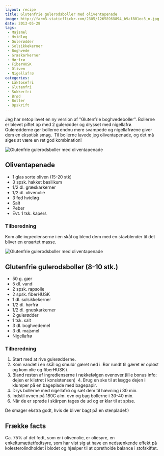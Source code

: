 ```yaml
---
layout: recipe
title: Glutenfrie gulerodsboller med oliventapenade
image: http://farm3.staticflickr.com/2805/12658968894_b9af801ec3_n.jpg
date: 2013-05-28
tags:
 - Majsmel
 - Hvidløg
 - Gulerødder
 - Solsikkekerner
 - Boghvede
 - Græskarkerner
 - Hørfrø
 - FiberHUSK
 - Oliven
 - Nigellafrø
categories:
 - Laktosefri
 - Glutenfri
 - Sukkerfri
 - Brød 
 - Boller
 - Opskrift
---
```


Jeg har netop lavet en ny version af "Glutenfrie boghvedeboller". Bollerne er
blevet piftet op med 2 gulerødder og drysset med nigellafrø. Gulerødderne gør
bollerne endnu mere svampede og nigellafrøene giver dem en eksotisk smag. 
Til bollerne lavede jeg oliventapenade, og det må siges at være en ret god
kombination!

![Glutenfrie gulerodsboller med oliventapenade](http://farm3.staticflickr.com/2805/12658968894_b9af801ec3.jpg)

## Oliventapenade
- 1 glas sorte oliven (15-20 stk)
- 3 spsk. hakket basilikum
- 1/2 dl. græskarkerner
- 1/2 dl. olivenolie
- 3 fed hvidløg
- Salt
- Peber
- Evt. 1 tsk. kapers

### Tilberedning
Kom alle ingredienserne i en skål og blend dem med en stavblender til det bliver
en ensartet masse.

![Glutenfrie gulerodsboller med oliventapenade](http://farm3.staticflickr.com/2805/12658968894_b9af801ec3.jpg)


## Glutenfrie gulerodsboller (8-10 stk.)
- 50 g. gær
- 5 dl. vand
- 2 spsk. rapsolie
- 2 spsk. fiberHUSK
- 1 dl. solsikkekerner
- 1/2 dl. hørfrø
- 1/2 dl. græskarkerner
- 2 gulerødder
- 1 tsk. salt
- 3 dl. boghvedemel
- 3 dl. majsmel
- Nigellafrø

### Tilberedning
1. Start med at rive gulerødderne.
2. Kom vandet i en skål og smuldr gæret ned i. Rør rundt til gæret er opløst og
   kom olie og fiberHUSK i.
3. Bland resten af ingredienserne i rækkefølgen ovenover.(lille bonus info:
   dejen er klistret i konsistensen) 
4. Brug en ske til at lægge dejen i klumper på en bageplade med bagepapir.
5. Drys bollerne med nigellafrø og sæt dem til hævning i 30 min. 
6. Indstil ovnen på 180C alm. ovn og bag bollerne i 30-40 min.
7. Når de er sprøde i skårpen tages de ud og er klar til at spise. 

De smager ekstra godt, hvis de bliver bagt på en stenplade!:)

## Frække facts
Ca. 75% af det fedt, som er i olivenolie, er oliesyre, en enkeltumættetfedtsyre,
som har vist sig at have en nedsænkende effekt på kolesterolindholdet i blodet
og hjælper til at opretholde balance i stofskiftet.
